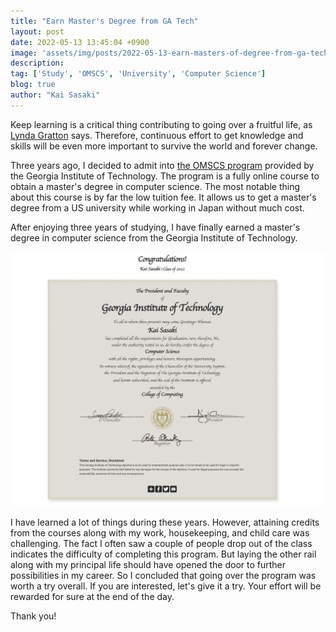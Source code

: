 ```yaml
---
title: "Earn Master's Degree from GA Tech"
layout: post
date: 2022-05-13 13:45:04 +0900
image: 'assets/img/posts/2022-05-13-earn-masters-of-degree-from-ga-tech/catch.jpg'
description:
tag: ['Study', 'OMSCS', 'University', 'Computer Science']
blog: true
author: "Kai Sasaki"
---
```


Keep learning is a critical thing contributing to going over a fruitful life, as [Lynda Gratton](https://amzn.to/3l72Cwc) says. Therefore, continuous effort to get knowledge and skills will be even more important to survive the world and forever change.

Three years ago, I decided to admit into [the OMSCS program](https://omscs.gatech.edu/) provided by the Georgia Institute of Technology. The program is a fully online course to obtain a master's degree in computer science. The most notable thing about this course is by far the low tuition fee. It allows us to get a master's degree from a US university while working in Japan without much cost.

After enjoying three years of studying, I have finally earned a master's degree in computer science from the Georgia Institute of Technology.

[![](/assets/img/posts/2022-05-13-earn-masters-of-degree-from-ga-tech/commencement.png)](https://commencement.gatech.edu/graduate/masters/kai-sasaki)

I have learned a lot of things during these years. However, attaining credits from the courses along with my work, housekeeping, and child care was challenging. The fact I often saw a couple of people drop out of the class indicates the difficulty of completing this program. But laying the other rail along with my principal life should have opened the door to further possibilities in my career. So I concluded that going over the program was worth a try overall. If you are interested, let's give it a try. Your effort will be rewarded for sure at the end of the day.


Thank you!
